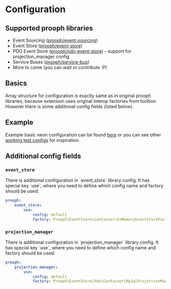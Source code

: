 # Configuration

## Supported prooph libraries
<ul>
<li>Event Sourcing (<a href="https://github.com/prooph/event-sourcing">prooph/event-sourcing</a>)</li>
<li>Event Store (<a href="https://github.com/prooph/event-store">prooph/event-store</a>)</li>
<li>PDO Event Store (<a href="https://github.com/prooph/pdo-event-store">prooph/pdo-event-store</a>) - support for projection_manager config</li>
<li>Service Buses (<a href="https://github.com/prooph/service-bus">prooph/service-bus</a>)</li>
<li>More to come (you can wait or contribute :P)</li>
</ul>

## Basics
<p>
	Array structure for configuration is exactly same as in original prooph libraries, because
	extension uses original interop factories from toolbox. 
	However there is some additional config fields (listed below).
</p>

## Example
<p>
	Example basic neon configuration can be found <a href="https://github.com/LidskaSila/Prooph/blob/master/tests/Prooph/configs/FullTestConfig.neon">here</a>
	or you can see other <a href="https://github.com/LidskaSila/Prooph/tree/master/tests/Prooph/configs">working test configs</a> for inspiration.
</p>

## Additional config fields

### `event_store`
<p>
	There is additional configuration in `event_store` library config. 
	It has special key `use`, where you need to define which config name and factory should be used:
</p>

```yaml
prooph:
    event_store:
        use:
            config: default
            factory: Prooph\EventStore\Container\InMemoryEventStoreFactory
```

### `projection_manager`
<p>
	There is additional configuration in `projection_manager` library config. 
	It has special key `use`, where you need to define which config name and factory should be used:
</p>

```yaml
prooph:
    projection_manager:
        use:
            config: default
            factory: Prooph\EventStore\Pdo\Container\MySqlProjectionManagerFactory
```
